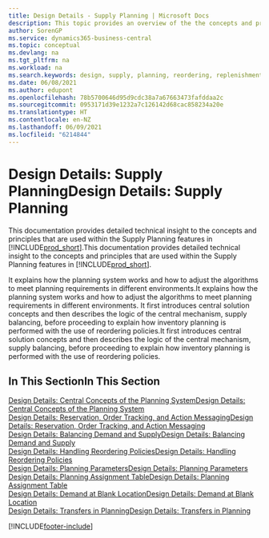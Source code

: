 ```yaml
---
title: Design Details - Supply Planning | Microsoft Docs
description: This topic provides an overview of the the concepts and principles that are used within the Supply Planning features in Business Central.
author: SorenGP
ms.service: dynamics365-business-central
ms.topic: conceptual
ms.devlang: na
ms.tgt_pltfrm: na
ms.workload: na
ms.search.keywords: design, supply, planning, reordering, replenishment
ms.date: 06/08/2021
ms.author: edupont
ms.openlocfilehash: 78b5700646d95d9cdc38a7a67663473fafddaa2c
ms.sourcegitcommit: 0953171d39e1232a7c126142d68cac858234a20e
ms.translationtype: HT
ms.contentlocale: en-NZ
ms.lasthandoff: 06/09/2021
ms.locfileid: "6214844"
---
```

# <a name="design-details-supply-planning"></a><span data-ttu-id="11100-103">Design Details: Supply Planning</span><span class="sxs-lookup"><span data-stu-id="11100-103">Design Details: Supply Planning</span></span>
<span data-ttu-id="11100-104">This documentation provides detailed technical insight to the concepts and principles that are used within the Supply Planning features in [!INCLUDE[prod_short](includes/prod_short.md)].</span><span class="sxs-lookup"><span data-stu-id="11100-104">This documentation provides detailed technical insight to the concepts and principles that are used within the Supply Planning features in [!INCLUDE[prod_short](includes/prod_short.md)].</span></span>  

<span data-ttu-id="11100-105">It explains how the planning system works and how to adjust the algorithms to meet planning requirements in different environments.</span><span class="sxs-lookup"><span data-stu-id="11100-105">It explains how the planning system works and how to adjust the algorithms to meet planning requirements in different environments.</span></span> <span data-ttu-id="11100-106">It first introduces central solution concepts and then describes the logic of the central mechanism, supply balancing, before proceeding to explain how inventory planning is performed with the use of reordering policies.</span><span class="sxs-lookup"><span data-stu-id="11100-106">It first introduces central solution concepts and then describes the logic of the central mechanism, supply balancing, before proceeding to explain how inventory planning is performed with the use of reordering policies.</span></span>  

## <a name="in-this-section"></a><span data-ttu-id="11100-107">In This Section</span><span class="sxs-lookup"><span data-stu-id="11100-107">In This Section</span></span>  
[<span data-ttu-id="11100-108">Design Details: Central Concepts of the Planning System</span><span class="sxs-lookup"><span data-stu-id="11100-108">Design Details: Central Concepts of the Planning System</span></span>](design-details-central-concepts-of-the-planning-system.md)  
[<span data-ttu-id="11100-109">Design Details: Reservation, Order Tracking, and Action Messaging</span><span class="sxs-lookup"><span data-stu-id="11100-109">Design Details: Reservation, Order Tracking, and Action Messaging</span></span>](design-details-reservation-order-tracking-and-action-messaging.md)  
[<span data-ttu-id="11100-110">Design Details: Balancing Demand and Supply</span><span class="sxs-lookup"><span data-stu-id="11100-110">Design Details: Balancing Demand and Supply</span></span>](design-details-balancing-demand-and-supply.md)  
[<span data-ttu-id="11100-111">Design Details: Handling Reordering Policies</span><span class="sxs-lookup"><span data-stu-id="11100-111">Design Details: Handling Reordering Policies</span></span>](design-details-handling-reordering-policies.md)  
[<span data-ttu-id="11100-112">Design Details: Planning Parameters</span><span class="sxs-lookup"><span data-stu-id="11100-112">Design Details: Planning Parameters</span></span>](design-details-planning-parameters.md)  
[<span data-ttu-id="11100-113">Design Details: Planning Assignment Table</span><span class="sxs-lookup"><span data-stu-id="11100-113">Design Details: Planning Assignment Table</span></span>](design-details-planning-assignment-table.md)  
[<span data-ttu-id="11100-114">Design Details: Demand at Blank Location</span><span class="sxs-lookup"><span data-stu-id="11100-114">Design Details: Demand at Blank Location</span></span>](design-details-demand-at-blank-location.md)  
[<span data-ttu-id="11100-115">Design Details: Transfers in Planning</span><span class="sxs-lookup"><span data-stu-id="11100-115">Design Details: Transfers in Planning</span></span>](design-details-transfers-in-planning.md)


[!INCLUDE[footer-include](includes/footer-banner.md)]